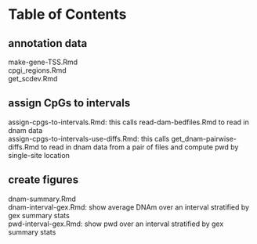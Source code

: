 # Table of Contents

## annotation data
make-gene-TSS.Rmd         
cpgi_regions.Rmd    
get_scdev.Rmd

## assign CpGs to intervals
assign-cpgs-to-intervals.Rmd: this calls read-dam-bedfiles.Rmd to read in dnam data  
assign-cpgs-to-intervals-use-diffs.Rmd: this calls get_dnam-pairwise-diffs.Rmd to read in   dnam data from a pair of files and compute pwd by single-site location


## create figures
dnam-summary.Rmd              
dnam-interval-gex.Rmd: show average DNAm over an interval stratified by gex summary stats   
 pwd-interval-gex.Rmd: show pwd over an interval stratified by gex summary stats